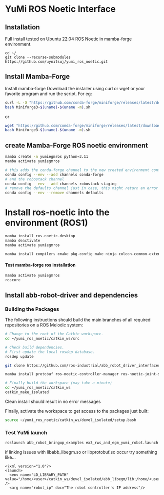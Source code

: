 # YuMi ROS Noetic Interface

## Installation
Full install tested on Ubuntu 22.04 ROS Noetic in mamba-forge environment.

```
cd ~/
git clone --recurse-submodules https://github.com/uynitsuj/yumi_ros_noetic.git
```

## Install Mamba-Forge
Install mamba-forge
Download the installer using curl or wget or your favorite program and run the script.
For eg:
```bash
curl -L -O "https://github.com/conda-forge/miniforge/releases/latest/download/Miniforge3-$(uname)-$(uname -m).sh"
bash Miniforge3-$(uname)-$(uname -m).sh
```
or
```bash
wget "https://github.com/conda-forge/miniforge/releases/latest/download/Miniforge3-$(uname)-$(uname -m).sh"
bash Miniforge3-$(uname)-$(uname -m).sh
```

## create Mamba-Forge ROS noetic environment
```bash
mamba create -n yumiegmros python=3.11
mamba activate yumiegmros
```

```bash
# this adds the conda-forge channel to the new created environment configuration 
conda config --env --add channels conda-forge
# and the robostack channel
conda config --env --add channels robostack-staging
# remove the defaults channel just in case, this might return an error if it is not in the list which is ok
conda config --env --remove channels defaults
```
# Install ros-noetic into the environment (ROS1)
```bash
mamba install ros-noetic-desktop
mamba deactivate
mamba activate yumiegmros

mamba install compilers cmake pkg-config make ninja colcon-common-extensions catkin_tools rosdep
```

#### Test mamba-forge ros installation
```bash
mamba activate yumiegmros
roscore
```

## Install abb-robot-driver and dependencies

### Building the Packages

The following instructions should build the main branches of all required repositories on a ROS Melodic system:

```bash
# Change to the root of the Catkin workspace.
cd ~/yumi_ros_noetic/catkin_ws/src

# Check build dependencies.
# First update the local rosdep database.
rosdep update

git clone https://github.com/ros-industrial/abb_robot_driver_interfaces.git

mamba install protobuf ros-noetic-controller-manager ros-noetic-joint-state-controller ros-noetic-velocity-controllers ros-noetic-controller-manager-msgs ros-noetic-hardware-interface ros-noetic-joint-limits-interface ros-noetic-controller-interface ros-noetic-realtime-tools

# Finally build the workspace (may take a minute)
cd ~/yumi_ros_noetic/catkin_ws
catkin_make_isolated
```
Clean install should result in no error messages

Finally, activate the workspace to get access to the packages just built:
```bash
source ~/yumi_ros_noetic/catkin_ws/devel_isolated/setup.bash
```

### Test YuMi launch
```bash
roslaunch abb_robot_bringup_examples ex3_rws_and_egm_yumi_robot.launch robot_ip:=<robot_ip>
```

if linking issues with libabb_libegm.so or libprotobuf.so occur try something like...
```
<?xml version="1.0"?>
<launch>
  <env name="LD_LIBRARY_PATH" value="/home/<user>/catkin_ws/devel_isolated/abb_libegm/lib:/home/<user>/miniforge3/envs/yumiegmros/lib:${LD_LIBRARY_PATH}" />
  <arg name="robot_ip" doc="The robot controller's IP address"/>
```

